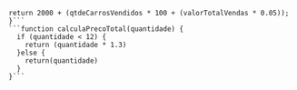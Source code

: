 ```function calculaSalario(qtdeCarrosVendidos, valorTotalVendas) {
return 2000 + (qtdeCarrosVendidos * 100 + (valorTotalVendas * 0.05));
}```
```function calculaPrecoTotal(quantidade) {
  if (quantidade < 12) {
    return (quantidade * 1.3)
  }else {
    return(quantidade)
  }
}```